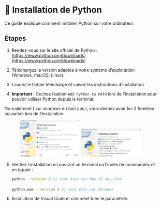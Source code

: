 # 💾 Installation de Python

Ce guide explique comment installer Python sur votre ordinateur.

## Étapes

1. Rendez-vous sur le site officiel de Python :  
   [https://www.python.org/downloads](https://www.python.org/downloads)

2. Téléchargez la version adaptée à votre système d’exploitation (Windows, macOS, Linux).

3. Lancez le fichier téléchargé et suivez les instructions d’installation.

4. **Important** : Cochez l’option `Add Python to PATH` lors de l’installation pour pouvoir utiliser Python depuis le terminal.<br>

Normalement ( sur windows en tout cas ), vous devriez avoir les 2 fenêtres suivantes lors de l'installation.

<p align="center">
  <img src="./Install0.jpg" alt="Window0" width="200">
  <img src="./installA.jpg" alt="WindowA" width="200">
</p>



5. Vérifiez l’installation en ouvrant un terminal ou l’invite de commandes et en tapant :  
   ```bash
   python --version # Si vous êtes sur Mac OS ou Linux

   python.exe --version # Si vous êtes sur Windows


6. Installation de Visual Code et comment bien le paramétrer.
